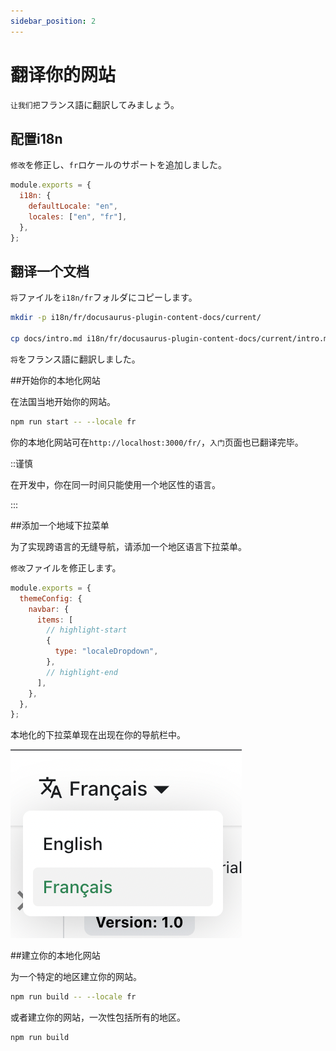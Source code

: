 ```yaml
---
sidebar_position: 2
---
```


# 翻译你的网站

<code>让我们把</code>フランス語に翻訳してみましょう。

## 配置i18n

<code>修改</code>を修正し、<code>fr</code>ロケールのサポートを追加しました。

```js title="docusaurus.config.js"
module.exports = {
  i18n: {
    defaultLocale: "en",
    locales: ["en", "fr"],
  },
};
```

## 翻译一个文档

<code>将</code>ファイルを<code>i18n/fr</code>フォルダにコピーします。

```bash
mkdir -p i18n/fr/docusaurus-plugin-content-docs/current/

cp docs/intro.md i18n/fr/docusaurus-plugin-content-docs/current/intro.md
```

<code>将</code>をフランス語に翻訳しました。

\##开始你的本地化网站

在法国当地开始你的网站。

```bash
npm run start -- --locale fr
```

你的本地化网站可在<code>http://localhost:3000/fr/</code>，<code>入门</code>页面也已翻译完毕。

::谨慎

在开发中，你在同一时间只能使用一个地区性的语言。

:::

\##添加一个地域下拉菜单

为了实现跨语言的无缝导航，请添加一个地区语言下拉菜单。

<code>修改</code>ファイルを修正します。

```js title="docusaurus.config.js"
module.exports = {
  themeConfig: {
    navbar: {
      items: [
        // highlight-start
        {
          type: "localeDropdown",
        },
        // highlight-end
      ],
    },
  },
};
```

本地化的下拉菜单现在出现在你的导航栏中。

![Locale Dropdown](./img/localeDropdown.png)

\##建立你的本地化网站

为一个特定的地区建立你的网站。

```bash
npm run build -- --locale fr
```

或者建立你的网站，一次性包括所有的地区。

```bash
npm run build
```
